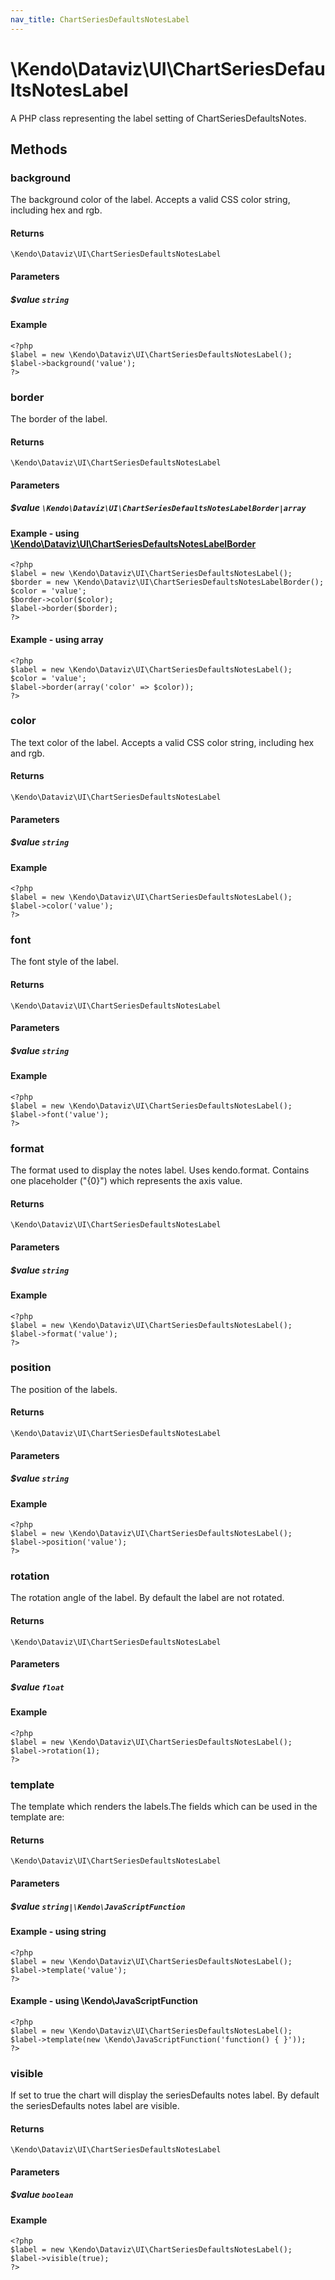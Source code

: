 ```yaml
---
nav_title: ChartSeriesDefaultsNotesLabel
---
```


# \Kendo\Dataviz\UI\ChartSeriesDefaultsNotesLabel

A PHP class representing the label setting of ChartSeriesDefaultsNotes.


## Methods

### background
The background color of the label. Accepts a valid CSS color string, including hex and rgb.

#### Returns
`\Kendo\Dataviz\UI\ChartSeriesDefaultsNotesLabel`

#### Parameters

##### $value `string`



#### Example 
    <?php
    $label = new \Kendo\Dataviz\UI\ChartSeriesDefaultsNotesLabel();
    $label->background('value');
    ?>

### border

The border of the label.

#### Returns
`\Kendo\Dataviz\UI\ChartSeriesDefaultsNotesLabel`

#### Parameters

##### $value `\Kendo\Dataviz\UI\ChartSeriesDefaultsNotesLabelBorder|array`


#### Example - using [\Kendo\Dataviz\UI\ChartSeriesDefaultsNotesLabelBorder](/api/wrappers/php/Kendo/Dataviz/UI/ChartSeriesDefaultsNotesLabelBorder)
    <?php
    $label = new \Kendo\Dataviz\UI\ChartSeriesDefaultsNotesLabel();
    $border = new \Kendo\Dataviz\UI\ChartSeriesDefaultsNotesLabelBorder();
    $color = 'value';
    $border->color($color);
    $label->border($border);
    ?>

#### Example - using array

    <?php
    $label = new \Kendo\Dataviz\UI\ChartSeriesDefaultsNotesLabel();
    $color = 'value';
    $label->border(array('color' => $color));
    ?>

### color
The text color of the label. Accepts a valid CSS color string, including hex and rgb.

#### Returns
`\Kendo\Dataviz\UI\ChartSeriesDefaultsNotesLabel`

#### Parameters

##### $value `string`



#### Example 
    <?php
    $label = new \Kendo\Dataviz\UI\ChartSeriesDefaultsNotesLabel();
    $label->color('value');
    ?>

### font
The font style of the label.

#### Returns
`\Kendo\Dataviz\UI\ChartSeriesDefaultsNotesLabel`

#### Parameters

##### $value `string`



#### Example 
    <?php
    $label = new \Kendo\Dataviz\UI\ChartSeriesDefaultsNotesLabel();
    $label->font('value');
    ?>

### format
The format used to display the notes label. Uses kendo.format. Contains one placeholder ("{0}") which represents the axis value.

#### Returns
`\Kendo\Dataviz\UI\ChartSeriesDefaultsNotesLabel`

#### Parameters

##### $value `string`



#### Example 
    <?php
    $label = new \Kendo\Dataviz\UI\ChartSeriesDefaultsNotesLabel();
    $label->format('value');
    ?>

### position
The position of the labels.

#### Returns
`\Kendo\Dataviz\UI\ChartSeriesDefaultsNotesLabel`

#### Parameters

##### $value `string`



#### Example 
    <?php
    $label = new \Kendo\Dataviz\UI\ChartSeriesDefaultsNotesLabel();
    $label->position('value');
    ?>

### rotation
The rotation angle of the label. By default the label are not rotated.

#### Returns
`\Kendo\Dataviz\UI\ChartSeriesDefaultsNotesLabel`

#### Parameters

##### $value `float`



#### Example 
    <?php
    $label = new \Kendo\Dataviz\UI\ChartSeriesDefaultsNotesLabel();
    $label->rotation(1);
    ?>

### template
The template which renders the labels.The fields which can be used in the template are:

#### Returns
`\Kendo\Dataviz\UI\ChartSeriesDefaultsNotesLabel`

#### Parameters

##### $value `string|\Kendo\JavaScriptFunction`



#### Example  - using string
    <?php
    $label = new \Kendo\Dataviz\UI\ChartSeriesDefaultsNotesLabel();
    $label->template('value');
    ?>

#### Example  - using \Kendo\JavaScriptFunction
    <?php
    $label = new \Kendo\Dataviz\UI\ChartSeriesDefaultsNotesLabel();
    $label->template(new \Kendo\JavaScriptFunction('function() { }'));
    ?>

### visible
If set to true the chart will display the seriesDefaults notes label. By default the seriesDefaults notes label are visible.

#### Returns
`\Kendo\Dataviz\UI\ChartSeriesDefaultsNotesLabel`

#### Parameters

##### $value `boolean`



#### Example 
    <?php
    $label = new \Kendo\Dataviz\UI\ChartSeriesDefaultsNotesLabel();
    $label->visible(true);
    ?>

